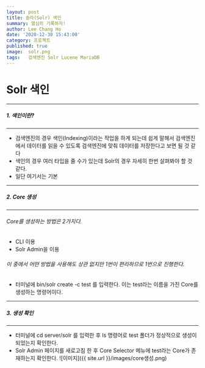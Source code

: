 ```yaml
---
layout: post
title: 솔라(Solr) 색인
summary: 열심히 기록하자!
author: Lee Chang Ho
date: '2020-12-30 15:43:00'
category: 프로젝트
published: true
image:  solr.png
tags:   검색엔진 Solr Lucene MariaDB
---
```

# Solr 색인

 ---
##### 1. 색인이란?
 ---
- 검색엔진의 경우 색인(Indexing)이라는 작업을 하게 되는데 쉽게 말해서 검색엔진에서 데이터를 읽을 수 있도록 검색엔진에 맞춰 데이터를 저장한다고 보면 될 것 같다
- 색인의 경우 여러 타입을 줄 수가 있는데 Solr의 경우 자세히 한번 살펴봐야 할 것 같다.
- 일단 여기서는 기본 


 ---
##### 2. Core 생성
 ---
###### Core를 생성하는 방법은 2가지다.  
- CLI 이용
- Solr Admin을 이용

###### 이 중에서 어떤 방법을 사용해도 상관 없지만 1번이 편리하므로 1번으로 진행한다.  
 - 터미널에 bin/solr create -c test 를 입력한다. 이는 test라는 이름을 가진 Core를 생성하는 명령어이다.  

 ---
##### 3. 생성 확인
---
 - 터미널에 cd server/solr 를 입력한 후 ls 명령어로 test 폴더가 정상적으로 생성이 되었는지 확인한다.
 - Solr Admin 페이지를 새로고침 한 후 Core Selector 메뉴에 test라는 Core가 존재하는지 확인한다.
![이미지]({{ site.url }}/images/core생성.png)
<!--stackedit_data:
eyJoaXN0b3J5IjpbNjIxOTk1MTk2XX0=
-->